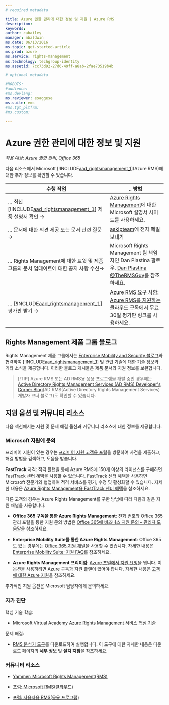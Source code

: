 ```yaml
---
# required metadata

title: Azure 권한 관리에 대한 정보 및 지원 | Azure RMS
description:
keywords:
author: cabailey
manager: mbaldwin
ms.date: 06/13/2016
ms.topic: get-started-article
ms.prod: azure
ms.service: rights-management
ms.technology: techgroup-identity
ms.assetid: 7cc73d92-27d6-49ff-a8ab-2fae73519b4b

# optional metadata

#ROBOTS:
#audience:
#ms.devlang:
ms.reviewer: esaggese
ms.suite: ems
#ms.tgt_pltfrm:
#ms.custom:

---
```


# Azure 권한 관리에 대한 정보 및 지원

*적용 대상: Azure 권한 관리, Office 365*

다음 리소스에서 Microsoft [!INCLUDE[aad_rightsmanagement_1](../includes/aad_rightsmanagement_1_md.md)](Azure RMS)에 대한 추가 정보를 확인할 수 있습니다.

|수행 작업|.. 방법|
|----------------|---------------|
|… 최신 [!INCLUDE[aad_rightsmanagement_1](../includes/aad_rightsmanagement_1_md.md)] 제품 설명서 확인 →|[Azure Rights Management](../understand-explore/azure-rights-management.md)에 대한 Microsoft 설명서 사이트를 사용하세요.|
|… 문서에 대한 의견 제공 또는 문서 관련 질문 →| [askipteam](mailto:%20askipteam@microsoft.com?subject=Documentation%20feedback)에 전자 메일 보내기|
|… Rights Management에 대한 트윗 및 제품 그룹의 문서 업데이트에 대한 공지 사항 수신→|Microsoft Rights Management 팀 책임자인 Dan Plastina 팔로우.  [Dan Plastina @TheRMSGuy](https://twitter.com/TheRMSGuy)를 참조하세요.|
|… [!INCLUDE[aad_rightsmanagement_1](../includes/aad_rightsmanagement_1_md.md)] 평가판 받기 →|[Azure RMS 요구 사항: Azure RMS를 지원하는 클라우드 구독](requirements-subscriptions.md)에서 무료 30일 평가판 링크를 사용하세요.|


## Rights Management 제품 그룹 블로그
Rights Management 제품 그룹에서는 [Enterprise Mobility and Security 블로그](https://blogs.technet.microsoft.com/enterprisemobility/?product=azure-rights-management-services)와 협력하여 [!INCLUDE[aad_rightsmanagement_1](../includes/aad_rightsmanagement_1_md.md)] 및 관련 기술에 대한 기술 정보와 기타 소식을 제공합니다. 이러한 블로그 게시물은 제품 문서와 지원 정보를 보완합니다.

> [!TIP] Azure RMS 또는 AD RMS용 응용 프로그램을 개발 중인 경우에는 [Active Directory Rights Management Services (AD RMS) Developer's Corner Blog](http://blogs.msdn.com/b/rms/)(AD RMS(Active Directory Rights Management Services) 개발자 코너 블로그)도 확인할 수 있습니다.

## 지원 옵션 및 커뮤니티 리소스
다음 섹션에서는 지원 및 문제 해결 옵션과 커뮤니티 리소스에 대한 정보를 제공합니다.

### Microsoft 지원에 문의

프리미어 지원이 있는 경우는 [프리미어 지원 고객용 포털](https://premier.microsoft.com/)을 방문하여 사건을 제출하고, 해결 방법을 검색하고, 도움을 받습니다.

**FastTrack** 자격: 적격 플랜을 통해 Azure RMS에 150개 이상의 라이선스를 구매하면 FastTrack 센터 혜택을 사용할 수 있습니다. FastTrack 센터 혜택을 사용하면 Microsoft 전문가와 협업하여 적격 서비스를 평가, 수정 및 활성화할 수 있습니다. 자세한 내용은 [Azure Rights Management용 FastTrack 센터 혜택](https://technet.microsoft.com/library/mt607025.aspx)을 참조하세요.

다른 고객의 경우는 Azure Rights Management를 구한 방법에 따라 다음과 같은 지원 채널을 사용합니다.

- **Office 365 구독을 통한 Azure Rights Management**: 전화 번호와 Office 365 관리 포털을 통한 지원 문의 방법은 [Office 365에 비즈니스 지원 문의 – 관리자 도움말](https://support.office.com/article/Contact-Office-365-for-business-support-Admin-Help-32a17ca7-6fa0-4870-8a8d-e25ba4ccfd4b)을 참조하세요. 

- **Enterprise Mobility Suite를 통한 Azure Rights Management**: Office 365도 있는 경우에는 [Office 365 지원 채널](https://support.office.com/article/Contact-Office-365-for-business-support-Admin-Help-32a17ca7-6fa0-4870-8a8d-e25ba4ccfd4b)을 사용할 수 있습니다.  자세한 내용은 [Enterprise Mobility Suite: 지원 FAQ](https://technet.microsoft.com/dn932057.aspx)를 참조하세요.

- **Azure Rights Management 프리미엄**: [Azure 포털에서 지원 요청](https://portal.azure.com/#blade/Microsoft_Azure_Support/HelpAndSupportBlade)을 엽니다. 이 옵션을 사용하려면 Azure 구독과 지원 플랜이 있어야 합니다. 자세한 내용은 [고객에 대한 Azure 지원](https://azure.microsoft.com/support/plans/)을 참조하세요. 

추가적인 지원 옵션은 Microsoft 담당자에게 문의하세요. 

### 자가 진단

핵심 기술 학습:

- Microsoft Virtual Academy [Azure Rights Management 서비스 핵심 기술](https://mva.microsoft.com/en-us/training-courses/azure-rights-management-services-core-skills-10500?l=QLoxMwuCB_1805094681)

문제 해결:

- [RMS 분석기 도구](http://www.microsoft.com/en-us/download/details.aspx?id=46437)를 다운로드하여 실행합니다. 이 도구에 대한 자세한 내용은 다운로드 페이지의 **세부 정보** 및 **설치 지침**을 참조하세요. 

### 커뮤니티 리소스

-   [Yammer: Microsoft Rights Management(RMS)](http://www.yammer.com/AskIPTeam)

-   [포럼: Microsoft RMS(클라우드)](https://social.technet.microsoft.com/Forums/en-US/home?forum=rmscloud)

-   [포럼: 사용자용 RMS(응용 프로그램)](https://social.technet.microsoft.com/Forums/en-US/home?forum=rmsapps)



<!--HONumber=Jun16_HO2-->


